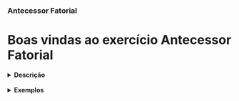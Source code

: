 ### Antecessor Fatorial

# Boas vindas ao exercício Antecessor Fatorial

<details> <summary> <strong> Descrição </strong> </summary>
<br />
Usando maven, calcula o valor de 18 fatorial.
</details>


<br />
<details> <summary> <strong> Exemplos </strong> </summary>

### Exemplo 1

Supondo que o número fatorial seja 4, então a saída será:
```
O fatorial de 4 é igual a 24
```

### Exemplo 2

Supondo que o número fatorial seja 5, então a saída será:
```
O fatorial de 5 é igual a 120
```

</details>
